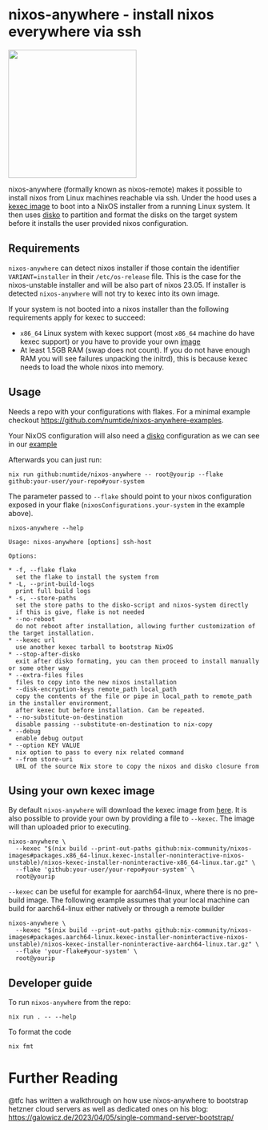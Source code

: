 # nixos-anywhere - install nixos everywhere via ssh

<img src="https://raw.githubusercontent.com/numtide/nixos-anywhere/main/docs/logo.png" width="256" height="256">

nixos-anywhere (formally known as nixos-remote) makes it possible to install
nixos from Linux machines reachable via ssh. Under the hood uses a
[kexec image](https://github.com/nix-community/nixos-images#kexec-tarballs) to
boot into a NixOS installer from a running Linux system. It then uses
[disko](https://github.com/nix-community/disko) to partition and format the
disks on the target system before it installs the user provided nixos
configuration.

## Requirements

`nixos-anywhere` can detect nixos installer if those contain the identifier
`VARIANT=installer` in their `/etc/os-release` file. This is the case for the
nixos-unstable installer and will be also part of nixos 23.05. If installer is
detected `nixos-anywhere` will not try to kexec into its own image.

If your system is not booted into a nixos installer than the following
requirements apply for kexec to succeed:

- `x86_64` Linux system with kexec support (most `x86_64` machine do have kexec
  support) or you have to provide your own
  [image](https://github.com/numtide/nixos-anywhere#using-your-own-kexec-image)
- At least 1.5GB RAM (swap does not count). If you do not have enough RAM you
  will see failures unpacking the initrd), this is because kexec needs to load
  the whole nixos into memory.

## Usage

Needs a repo with your configurations with flakes. For a minimal example
checkout https://github.com/numtide/nixos-anywhere-examples.

Your NixOS configuration will also need a
[disko](https://github.com/nix-community/disko) configuration as we can see in
our
[example](https://github.com/numtide/nixos-anywhere-examples/blob/9768e438b1467ec55d42e096860e7199bd1ef43d/flake.nix#L15-L19)

Afterwards you can just run:

```
nix run github:numtide/nixos-anywhere -- root@yourip --flake github:your-user/your-repo#your-system
```

The parameter passed to `--flake` should point to your nixos configuration
exposed in your flake (`nixosConfigurations.your-system` in the example above).

`nixos-anywhere --help`

```shell
Usage: nixos-anywhere [options] ssh-host

Options:

* -f, --flake flake
  set the flake to install the system from
* -L, --print-build-logs
  print full build logs
* -s, --store-paths
  set the store paths to the disko-script and nixos-system directly
  if this is give, flake is not needed
* --no-reboot
  do not reboot after installation, allowing further customization of the target installation.
* --kexec url
  use another kexec tarball to bootstrap NixOS
* --stop-after-disko
  exit after disko formating, you can then proceed to install manually or some other way
* --extra-files files
  files to copy into the new nixos installation
* --disk-encryption-keys remote_path local_path
  copy the contents of the file or pipe in local_path to remote_path in the installer environment,
  after kexec but before installation. Can be repeated.
* --no-substitute-on-destination
  disable passing --substitute-on-destination to nix-copy
* --debug
  enable debug output
* --option KEY VALUE
  nix option to pass to every nix related command
* --from store-uri
  URL of the source Nix store to copy the nixos and disko closure from
```

## Using your own kexec image

By default `nixos-anywhere` will download the kexec image from
[here](https://github.com/nix-community/nixos-images#kexec-tarballs). It is also
possible to provide your own by providing a file to `--kexec`. The image will
than uploaded prior to executing.

```shell
nixos-anywhere \
  --kexec "$(nix build --print-out-paths github:nix-community/nixos-images#packages.x86_64-linux.kexec-installer-noninteractive-nixos-unstable)/nixos-kexec-installer-noninteractive-x86_64-linux.tar.gz" \
  --flake 'github:your-user/your-repo#your-system' \
  root@yourip
```

`--kexec` can be useful for example for aarch64-linux, where there is no
pre-build image. The following example assumes that your local machine can build
for aarch64-linux either natively or through a remote builder

```shell
nixos-anywhere \
  --kexec "$(nix build --print-out-paths github:nix-community/nixos-images#packages.aarch64-linux.kexec-installer-noninteractive-nixos-unstable)/nixos-kexec-installer-noninteractive-aarch64-linux.tar.gz" \
  --flake 'your-flake#your-system' \
  root@yourip
```

## Developer guide

To run `nixos-anywhere` from the repo:

```console
nix run . -- --help
```

To format the code

```console
nix fmt
```

# Further Reading 

@tfc has written a walkthrough on how use nixos-anywhere to bootstrap hetzner cloud servers as well as dedicated ones on his blog: https://galowicz.de/2023/04/05/single-command-server-bootstrap/
